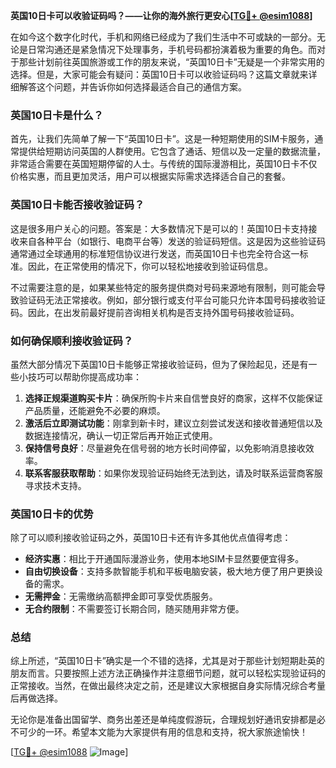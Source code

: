 **英国10日卡可以收验证码吗？——让你的海外旅行更安心[[TG💪+ @esim1088](https://t.me/s/esim1088)]**

在如今这个数字化时代，手机和网络已经成为了我们生活中不可或缺的一部分。无论是日常沟通还是紧急情况下处理事务，手机号码都扮演着极为重要的角色。而对于那些计划前往英国旅游或工作的朋友来说，“英国10日卡”无疑是一个非常实用的选择。但是，大家可能会有疑问：英国10日卡可以收验证码吗？这篇文章就来详细解答这个问题，并告诉你如何选择最适合自己的通信方案。

### 英国10日卡是什么？

首先，让我们先简单了解一下“英国10日卡”。这是一种短期使用的SIM卡服务，通常提供给短期访问英国的人群使用。它包含了通话、短信以及一定量的数据流量，非常适合需要在英国短期停留的人士。与传统的国际漫游相比，英国10日卡不仅价格实惠，而且更加灵活，用户可以根据实际需求选择适合自己的套餐。

### 英国10日卡能否接收验证码？

这是很多用户关心的问题。答案是：大多数情况下是可以的！英国10日卡支持接收来自各种平台（如银行、电商平台等）发送的验证码短信。这是因为这些验证码通常通过全球通用的标准短信协议进行发送，而英国10日卡也完全符合这一标准。因此，在正常使用的情况下，你可以轻松地接收到验证码信息。

不过需要注意的是，如果某些特定的服务提供商对号码来源地有限制，则可能会导致验证码无法正常接收。例如，部分银行或支付平台可能只允许本国号码接收验证码。因此，在出发前最好提前咨询相关机构是否支持外国号码接收验证码。

### 如何确保顺利接收验证码？

虽然大部分情况下英国10日卡能够正常接收验证码，但为了保险起见，还是有一些小技巧可以帮助你提高成功率：

1. **选择正规渠道购买卡片**：确保所购卡片来自信誉良好的商家，这样不仅能保证产品质量，还能避免不必要的麻烦。
2. **激活后立即测试功能**：刚拿到新卡时，建议立刻尝试发送和接收普通短信以及数据连接情况，确认一切正常后再开始正式使用。
3. **保持信号良好**：尽量避免在信号弱的地方长时间停留，以免影响消息接收效率。
4. **联系客服获取帮助**：如果你发现验证码始终无法到达，请及时联系运营商客服寻求技术支持。

### 英国10日卡的优势

除了可以顺利接收验证码之外，英国10日卡还有许多其他优点值得考虑：

- **经济实惠**：相比于开通国际漫游业务，使用本地SIM卡显然要便宜得多。
- **自由切换设备**：支持多款智能手机和平板电脑安装，极大地方便了用户更换设备的需求。
- **无需押金**：无需缴纳高额押金即可享受优质服务。
- **无合约限制**：不需要签订长期合同，随买随用非常方便。

### 总结

综上所述，“英国10日卡”确实是一个不错的选择，尤其是对于那些计划短期赴英的朋友而言。只要按照上述方法正确操作并注意细节问题，就可以轻松实现验证码的正常接收。当然，在做出最终决定之前，还是建议大家根据自身实际情况综合考量后再做选择。

无论你是准备出国留学、商务出差还是单纯度假游玩，合理规划好通讯安排都是必不可少的一环。希望本文能为大家提供有用的信息和支持，祝大家旅途愉快！

[[TG💪+ @esim1088](https://t.me/s/esim1088) ![Image](https://i.postimg.cc/4NQfJmqS/Snipaste-2025-05-13-00-14-12.png)]